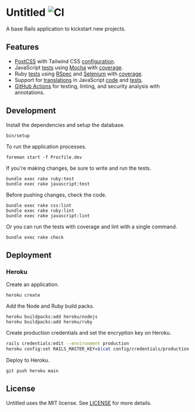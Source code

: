 # Untitled ![CI](https://github.com/tristandunn/untitled/workflows/CI/badge.svg)

A base Rails application to kickstart new projects.

## Features

* [PostCSS](postcss.config.js) with Tailwind CSS
  [configuration](app/assets/javascripts/tailwind.config.js).
* JavaScript [tests](spec/javascripts) using
  [Mocha](spec/javascripts/.mocharc.json) with [coverage](nyc.config.js).
* Ruby [tests](spec/) using [RSpec](spec/spec_helper.rb) and
  [Selenium](spec/support/capybara.rb) with
  [coverage](spec/spec_helper.rb#L3-L13).
* Support for [translations](app/assets/javascripts/i18n.js) in JavaScript
  [code](app/assets/javascripts/controllers/stimulus_controller.js) and
  [tests](spec/javascripts/application/controllers/stimulus_controller.spec.js).
* [GitHub Actions](.github/workflows/ci.yml) for testing, linting, and security
  analysis with annotations.

## Development

Install the dependencies and setup the database.

```
bin/setup
```

To run the application processes.

```
foreman start -f Procfile.dev
```

If you're making changes, be sure to write and run the tests.

```
bundle exec rake ruby:test
bundle exec rake javascript:test
```

Before pushing changes, check the code.

```
bundle exec rake css:lint
bundle exec rake ruby:lint
bundle exec rake javascript:lint
```

Or you can run the tests with coverage and lint with a single command.

```
bundle exec rake check
```

## Deployment

### Heroku

Create an application.

```
heroku create
```

Add the Node and Ruby build packs.

```
heroku buildpacks:add heroku/nodejs
heroku buildpacks:add heroku/ruby
```

Create production credentials and set the encryption key on Heroku.

```sh
rails credentials:edit --environment production
heroku config:set RAILS_MASTER_KEY=$(cat config/credentials/production.key)
```

Deploy to Heroku.

```
git push heroku main
```

## License

Untitled uses the MIT license. See [LICENSE](LICENSE) for more details.
